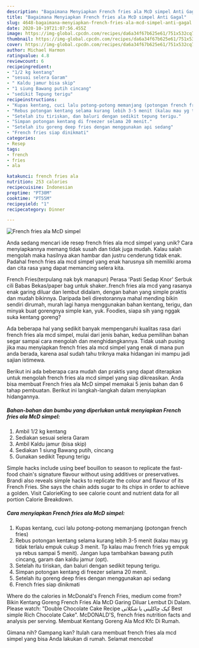 ```yaml
---
description: "Bagaimana Menyiapkan French fries ala McD simpel Anti Gagal"
title: "Bagaimana Menyiapkan French fries ala McD simpel Anti Gagal"
slug: 4648-bagaimana-menyiapkan-french-fries-ala-mcd-simpel-anti-gagal
date: 2020-10-19T21:07:56.455Z
image: https://img-global.cpcdn.com/recipes/da6a34f67b625e61/751x532cq70/french-fries-ala-mcd-simpel-foto-resep-utama.jpg
thumbnail: https://img-global.cpcdn.com/recipes/da6a34f67b625e61/751x532cq70/french-fries-ala-mcd-simpel-foto-resep-utama.jpg
cover: https://img-global.cpcdn.com/recipes/da6a34f67b625e61/751x532cq70/french-fries-ala-mcd-simpel-foto-resep-utama.jpg
author: Michael Harmon
ratingvalue: 4.8
reviewcount: 6
recipeingredient:
- "1/2 kg kentang"
- "sesuai selera Garam"
- " Kaldu jamur bisa skip"
- "1 siung Bawang putih cincang"
- "sedikit Tepung terigu"
recipeinstructions:
- "Kupas kentang, cuci lalu potong-potong memanjang (potongan french fries)"
- "Rebus potongan kentang selama kurang lebih 3-5 menit (kalau mau yg tidak terlalu empuk cukup 3 menit. Tp kalau mau french fries yg empuk ya rebus sampai 5 menit). Jangan lupa tambahkan bawang putih cincang, garam dan kaldu jamur (opt)."
- "Setelah itu tiriskan, dan baluri dengan sedikit tepung terigu."
- "Simpan potongan kentang di freezer selama 20 menit."
- "Setelah itu goreng deep fries dengan menggunakan api sedang"
- "French fries siap dinikmati"
categories:
- Resep
tags:
- french
- fries
- ala

katakunci: french fries ala 
nutrition: 253 calories
recipecuisine: Indonesian
preptime: "PT30M"
cooktime: "PT55M"
recipeyield: "1"
recipecategory: Dinner

---
```



![French fries ala McD simpel](https://img-global.cpcdn.com/recipes/da6a34f67b625e61/751x532cq70/french-fries-ala-mcd-simpel-foto-resep-utama.jpg)

Anda sedang mencari ide resep french fries ala mcd simpel yang unik? Cara menyiapkannya memang tidak susah dan tidak juga mudah. Kalau salah mengolah maka hasilnya akan hambar dan justru cenderung tidak enak. Padahal french fries ala mcd simpel yang enak harusnya sih memiliki aroma dan cita rasa yang dapat memancing selera kita.

French Fries(terpulang nak byk manapun) Perasa &#39;Pasti Sedap Knor&#39; Serbuk cili Babas Bekas/paper bag untuk shaker..french fries ala mcd yang rasanya enak garing diluar dan lembut didalam, dengan bahan yang simple praktis dan mudah bikinnya. Daripada beli direstorannya mahal mending bikin sendiri dirumah, murah lagi hanya menggunakan bahan kentang, terigu, dan minyak buat gorengnya simple kan, yuk. Foodies, siapa sih yang nggak suka kentang goreng?

Ada beberapa hal yang sedikit banyak mempengaruhi kualitas rasa dari french fries ala mcd simpel, mulai dari jenis bahan, kedua pemilihan bahan segar sampai cara mengolah dan menghidangkannya. Tidak usah pusing jika mau menyiapkan french fries ala mcd simpel yang enak di mana pun anda berada, karena asal sudah tahu triknya maka hidangan ini mampu jadi sajian istimewa.


Berikut ini ada beberapa cara mudah dan praktis yang dapat diterapkan untuk mengolah french fries ala mcd simpel yang siap dikreasikan. Anda bisa membuat French fries ala McD simpel memakai 5 jenis bahan dan 6 tahap pembuatan. Berikut ini langkah-langkah dalam menyiapkan hidangannya.

<!--inarticleads1-->

##### Bahan-bahan dan bumbu yang diperlukan untuk menyiapkan French fries ala McD simpel:

1. Ambil 1/2 kg kentang
1. Sediakan sesuai selera Garam
1. Ambil  Kaldu jamur (bisa skip)
1. Sediakan 1 siung Bawang putih, cincang
1. Gunakan sedikit Tepung terigu


Simple hacks include using beef bouillon to season to replicate the fast-food chain&#39;s signature flavour without using additives or preservatives. Brandi also reveals simple hacks to replicate the colour and flavour of its French Fries. She says the chain adds sugar to its chips in order to achieve a golden. Visit CalorieKing to see calorie count and nutrient data for all portion Calorie Breakdown. 

<!--inarticleads2-->

##### Cara menyiapkan French fries ala McD simpel:

1. Kupas kentang, cuci lalu potong-potong memanjang (potongan french fries)
1. Rebus potongan kentang selama kurang lebih 3-5 menit (kalau mau yg tidak terlalu empuk cukup 3 menit. Tp kalau mau french fries yg empuk ya rebus sampai 5 menit). Jangan lupa tambahkan bawang putih cincang, garam dan kaldu jamur (opt).
1. Setelah itu tiriskan, dan baluri dengan sedikit tepung terigu.
1. Simpan potongan kentang di freezer selama 20 menit.
1. Setelah itu goreng deep fries dengan menggunakan api sedang
1. French fries siap dinikmati


Where do the calories in McDonald&#39;s French Fries, medium come from? Bikin Kentang Goreng French Fries Ala McD Garing Diluar Lembut Di Dalam. Please watch: &#34;Double Chocolate Cake Recipe کیک چاکلیتی یا شکلاتی Best simple Rich Chocolate Cake&#34;. McDONALD&#39;S, french fries nutrition facts and analysis per serving. Membuat Kentang Goreng Ala Mcd Kfc Di Rumah. 

Gimana nih? Gampang kan? Itulah cara membuat french fries ala mcd simpel yang bisa Anda lakukan di rumah. Selamat mencoba!
